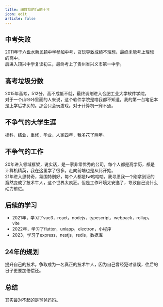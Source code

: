 ```yaml
---
title: 细数我的fw前十年
icon: edit
article: false
---
```



## 中考失败
2011年于六盘水新民镇中学参加中考，贪玩导致成绩不理想，最终未能考上理想的高中。  
后进入顶兴中学复读初三，最终考上了贵州省兴义市第一中学。

## 高考垃圾分数
2015年高考，512分，高不成低不就，最终调剂进入合肥工业大学软件学院。  
对于一个山咔咔里面的人来说，这个软件学院是啥我都不知道，我的第一台笔记本是上学后才买的。那会只会玩游戏，对于计算机一窍不通。  

## 不争气的大学生涯
挂科，结业，重修，毕业，人家四年，我多花了两年。

## 不争气的工作
20年进入领域框架，说实话，是一家非常优秀的公司，每个人都是高学历，都是计算机精英，我在这里学了很多。走向前端也是从此开始。  
21年进入思特奇，氛围特别好，每个人都是fw哈哈哈，我寻思我一个刚拿到证的竟然变成了技术牛人，这个世界太疯狂。但是工作环境太安逸了，导致自己没什么动力前进。

## 后续的学习
- 2021年，学习了vue3，react，nodejs，typescript，webpack，rollup，vite
- 2022年，学习了flutter，uniapp，electron，小程序
- 2023，学习了express，nestjs，redis，数据库

## 24年的规划
提升自己的技术，争取成为一名真正的技术牛人，因为自己曾经犯过错误，往后的日子更要加倍偿还。

## 总结
其实最对不起的是爸爸妈妈。
